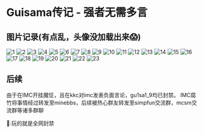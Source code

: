 # Guisama传记 - 强者无需多言
## 图片记录(有点乱，头像没加载出来😱)
![1](/guisama/1.png)
![2](/guisama/2.png)
![3](/guisama/3.png)
![4](/guisama/4.png)
![5](/guisama/5.png)
![6](/guisama/6.png)
![7](/guisama/7.png)
![8](/guisama/8.png)
![9](/guisama/9.png)
![10](/guisama/10.png)
![11](/guisama/11.png)
![12](/guisama/12.png)
![13](/guisama/13.png)
![14](/guisama/14.png)
![15](/guisama/15.png)
![16](/guisama/16.png)
![17](/guisama/17.png)
![18](/guisama/18.png)
![19](/guisama/19.png)
![20](/guisama/20.png)
![21](/guisama/21.png)
![22](/guisama/22.png)
![23](/guisama/23.png)
## 后续
由于在IMC开挂魔怔，且在kkc对imc发表负面言论，gu1sa1_9均已封禁。
IMC腐竹将事情经过转发至minebbs，后续被热心群友转发至simpfun交流群，mcsm交流群等诸多群聊

🦆:玩的就是全网封禁
